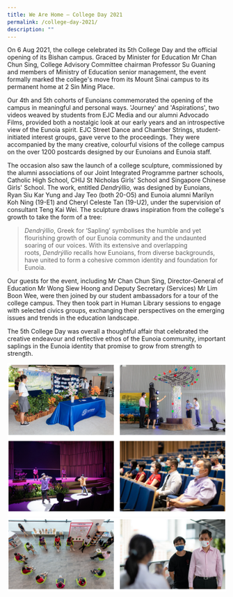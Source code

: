 ```yaml
---
title: We Are Home – College Day 2021
permalink: /college-day-2021/
description: ""
---
```

On 6 Aug 2021, the college celebrated its 5th College Day and the official opening of its Bishan campus. Graced by Minister for Education Mr Chan Chun Sing, College Advisory Committee chairman Professor Su Guaning and members of Ministry of Education senior management, the event formally marked the college's move from its Mount Sinai campus to its permanent home at 2 Sin Ming Place.

Our 4th and 5th cohorts of Eunoians commemorated the opening of the campus in meaningful and personal ways. 'Journey' and 'Aspirations', two videos weaved by students from EJC Media and our alumni Advocado Films, provided both a nostalgic look at our early years and an introspective view of the Eunoia spirit. EJC Street Dance and Chamber Strings, student-initiated interest groups, gave verve to the proceedings. They were accompanied by the many creative, colourful visions of the college campus on the over 1200 postcards designed by our Eunoians and Eunoia staff.

The occasion also saw the launch of a college sculpture, commissioned by the alumni associations of our Joint Integrated Programme partner schools, Catholic High School, CHIJ St Nicholas Girls' School and Singapore Chinese Girls' School. The work, entitled _Dendrýllio,_ was designed by Eunoians, Ryan Siu Kar Yung and Jay Teo (both 20-O5) and Eunoia alumni Marilyn Koh Ning (19-E1) and Cheryl Celeste Tan (19-U2), under the supervision of consultant Teng Kai Wei. The sculpture draws inspiration from the college's growth to take the form of a tree:

> _Dendrýllio_, Greek for ‘Sapling’ symbolises the humble and yet flourishing growth of our Eunoia community and the undaunted soaring of our voices. With its extensive and overlapping roots, _Dendrýllio_ recalls how Eunoians, from diverse backgrounds, have united to form a cohesive common identity and foundation for Eunoia.

Our guests for the event, including Mr Chan Chun Sing, Director-General of Education Mr Wong Siew Hoong and Deputy Secretary (Services) Mr Lim Boon Wee, were then joined by our student ambassadors for a tour of the college campus. They then took part in Human Library sessions to engage with selected civics groups, exchanging their perspectives on the emerging issues and trends in the education landscape.

The 5th College Day was overall a thoughtful affair that celebrated the creative endeavour and reflective ethos of the Eunoia community, important saplings in the Eunoia identity that promise to grow from strength to strength.

![](/images/cd-21-1.png)
![](/images/cd-21-2.png)